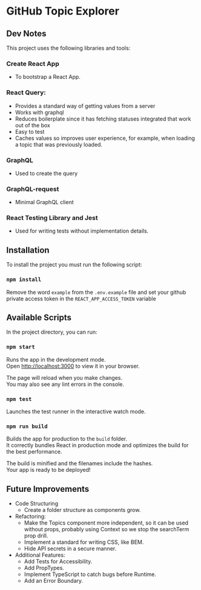 # GitHub Topic Explorer

## Dev Notes

This project uses the following libraries and tools:
### Create React App
* To bootstrap a React App.

### React Query:
* Provides a standard way of getting values from a server
* Works with graphql
* Reduces boilerplate since it has fetching statuses integrated that work out of the box
* Easy to test
* Caches values so improves user experience, for example, when loading a topic that was previously loaded.

### GraphQL
* Used to create the query

### GraphQL-request
* Minimal GraphQL client

### React Testing Library and Jest
* Used for writing tests without implementation details.

## Installation

To install the project you must run the following script:

### `npm install`

Remove the word `example` from the `.env.example` file and set your github private access token in the `REACT_APP_ACCESS_TOKEN` variable

## Available Scripts

In the project directory, you can run:

### `npm start`

Runs the app in the development mode.\
Open [http://localhost:3000](http://localhost:3000) to view it in your browser.

The page will reload when you make changes.\
You may also see any lint errors in the console.

### `npm test`

Launches the test runner in the interactive watch mode.

### `npm run build`

Builds the app for production to the `build` folder.\
It correctly bundles React in production mode and optimizes the build for the best performance.

The build is minified and the filenames include the hashes.\
Your app is ready to be deployed!

## Future Improvements
* Code Structuring
  * Create a folder structure as components grow.
* Refactoring:
  * Make the Topics component more independent, so it can be used without props, probably using Context so we stop the searchTerm prop drill.
  * Implement a standard for writing CSS, like BEM.
  * Hide API secrets in a secure manner.
* Additional Features:
  * Add Tests for Accessibility.
  * Add PropTypes.
  * Implement TypeScript to catch bugs before Runtime.
  * Add an Error Boundary.
